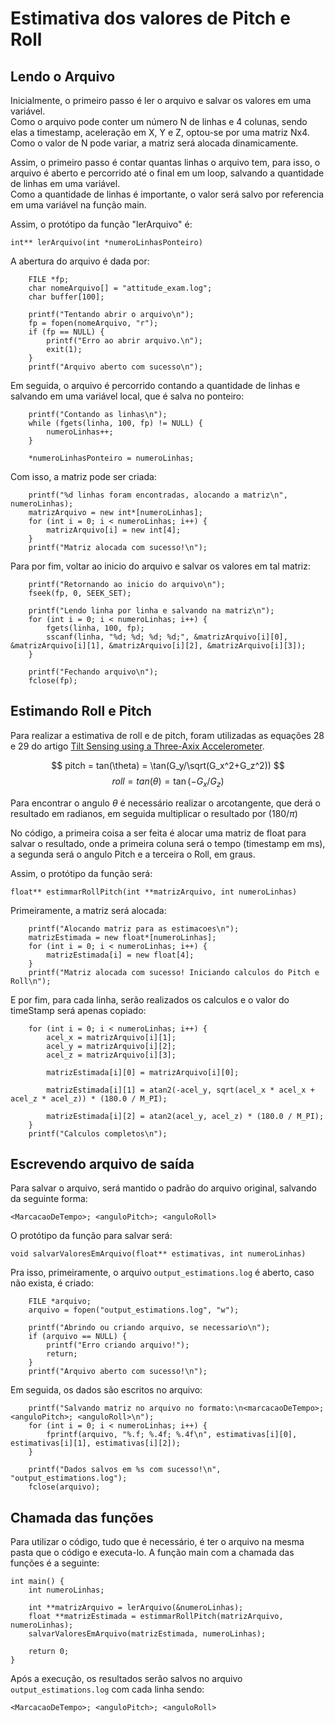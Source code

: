 # Estimativa dos valores de Pitch e Roll

## Lendo o Arquivo

Inicialmente, o primeiro passo é ler o arquivo e salvar os valores em uma variável. <br>
Como o arquivo pode conter um número N de linhas e 4 colunas, sendo elas a timestamp, aceleração em X, Y e Z, optou-se por uma matriz Nx4. <br>
Como o valor de N pode variar, a matriz será alocada dinamicamente.<br>

Assim, o primeiro passo é contar quantas linhas o arquivo tem, para isso, o arquivo é aberto e percorrido até o final em um loop, salvando a quantidade de linhas em uma variável.<br>
Como a quantidade de linhas é importante, o valor será salvo por referencia em uma variável na função main.<br>

Assim, o protótipo da função "lerArquivo" é:
```
int** lerArquivo(int *numeroLinhasPonteiro)
```
A abertura do arquivo é dada por:
```
    FILE *fp;
    char nomeArquivo[] = "attitude_exam.log";
    char buffer[100];

    printf("Tentando abrir o arquivo\n");
    fp = fopen(nomeArquivo, "r");
    if (fp == NULL) {
        printf("Erro ao abrir arquivo.\n");
        exit(1);
    }
    printf("Arquivo aberto com sucesso\n");
```
Em seguida, o arquivo é percorrido contando a quantidade de linhas e salvando em uma variável local, que é salva no ponteiro:
```
    printf("Contando as linhas\n");
    while (fgets(linha, 100, fp) != NULL) {
        numeroLinhas++;
    }

    *numeroLinhasPonteiro = numeroLinhas;
```
Com isso, a matriz pode ser criada:
```
    printf("%d linhas foram encontradas, alocando a matriz\n", numeroLinhas);
    matrizArquivo = new int*[numeroLinhas];
    for (int i = 0; i < numeroLinhas; i++) {
        matrizArquivo[i] = new int[4];
    }
    printf("Matriz alocada com sucesso!\n");
```
Para por fim, voltar ao inicio do arquivo e salvar os valores em tal matriz:
```
    printf("Retornando ao inicio do arquivo\n");
    fseek(fp, 0, SEEK_SET);

    printf("Lendo linha por linha e salvando na matriz\n");
    for (int i = 0; i < numeroLinhas; i++) {
        fgets(linha, 100, fp);
        sscanf(linha, "%d; %d; %d; %d;", &matrizArquivo[i][0], &matrizArquivo[i][1], &matrizArquivo[i][2], &matrizArquivo[i][3]);
    }

    printf("Fechando arquivo\n");
    fclose(fp);
```
## Estimando Roll e Pitch

Para realizar a estimativa de roll e de pitch, foram utilizadas as equações 28 e 29 do artigo [Tilt Sensing using a Three-Axix Accelerometer](https://www.nxp.com/docs/en/application-note/AN3461.pdf).

$$
    pitch = tan(\theta) = \tan(G_y/\sqrt(G_x^2+G_z^2))
$$
$$
    roll = tan(\theta) = \tan(-G_x/G_z)
$$

Para encontrar o angulo $\theta$ é necessário realizar o arcotangente, que derá o resultado em radianos, em seguida multiplicar o resultado por $(180/\pi)$

No código, a primeira coisa a ser feita é alocar uma matriz de float para salvar o resultado, onde a primeira coluna será o tempo (timestamp em ms), a segunda será o angulo Pitch e a terceira o Roll, em graus.

Assim, o protótipo da função será:
```
float** estimmarRollPitch(int **matrizArquivo, int numeroLinhas)
```

Primeiramente, a matriz será alocada:
```
    printf("Alocando matriz para as estimacoes\n");
    matrizEstimada = new float*[numeroLinhas];
    for (int i = 0; i < numeroLinhas; i++) {
        matrizEstimada[i] = new float[4];
    }
    printf("Matriz alocada com sucesso! Iniciando calculos do Pitch e Roll\n");
```

E por fim, para cada linha, serão realizados os calculos e o valor do timeStamp será apenas copiado:
```
    for (int i = 0; i < numeroLinhas; i++) {
        acel_x = matrizArquivo[i][1];
        acel_y = matrizArquivo[i][2];
        acel_z = matrizArquivo[i][3];

        matrizEstimada[i][0] = matrizArquivo[i][0];

        matrizEstimada[i][1] = atan2(-acel_y, sqrt(acel_x * acel_x + acel_z * acel_z)) * (180.0 / M_PI);

        matrizEstimada[i][2] = atan2(acel_y, acel_z) * (180.0 / M_PI);
    }
    printf("Calculos completos\n");
```

## Escrevendo arquivo de saída

Para salvar o arquivo, será mantido o padrão do arquivo original, salvando da seguinte forma:
```
<MarcacaoDeTempo>; <anguloPitch>; <anguloRoll>
```
O protótipo da função para salvar será:
```
void salvarValoresEmArquivo(float** estimativas, int numeroLinhas)
```
Pra isso, primeiramente, o arquivo `output_estimations.log` é aberto, caso não exista, é criado:
```
    FILE *arquivo;
    arquivo = fopen("output_estimations.log", "w");

    printf("Abrindo ou criando arquivo, se necessario\n");
    if (arquivo == NULL) {
        printf("Erro criando arquivo!");
        return;
    }
    printf("Arquivo aberto com sucesso!\n");
```
Em seguida, os dados são escritos no arquivo:
```
    printf("Salvando matriz no arquivo no formato:\n<marcacaoDeTempo>; <anguloPitch>; <anguloRoll>\n");
    for (int i = 0; i < numeroLinhas; i++) {
        fprintf(arquivo, "%.f; %.4f; %.4f\n", estimativas[i][0], estimativas[i][1], estimativas[i][2]);
    }

    printf("Dados salvos em %s com sucesso!\n", "output_estimations.log");
    fclose(arquivo);
```
## Chamada das funções

Para utilizar o código, tudo que é necessário, é ter o arquivo na mesma pasta que o código e executa-lo.
A função main com a chamada das funções é a seguinte:
```
int main() {
    int numeroLinhas;

    int **matrizArquivo = lerArquivo(&numeroLinhas);
    float **matrizEstimada = estimmarRollPitch(matrizArquivo, numeroLinhas);
    salvarValoresEmArquivo(matrizEstimada, numeroLinhas);

    return 0;
}
```
Após a execução, os resultados serão salvos no arquivo `output_estimations.log` com cada linha sendo:
```
<MarcacaoDeTempo>; <anguloPitch>; <anguloRoll>
```
